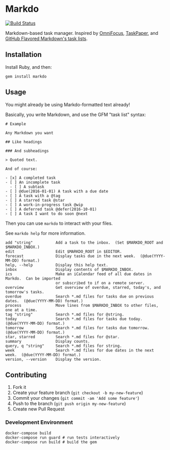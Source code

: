 # Markdo

[![Build Status](https://travis-ci.org/benjaminoakes/markdo.svg?branch=master)](https://travis-ci.org/benjaminoakes/markdo)

Markdown-based task manager.  Inspired by [OmniFocus][omnifocus], [TaskPaper][taskpaper], and [GitHub Flavored Markdown's task lists][gfm-task-lists].

  [gfm-task-lists]: https://github.com/blog/1375-task-lists-in-gfm-issues-pulls-comments
  [omnifocus]: https://www.omnigroup.com/omnifocus/
  [taskpaper]: http://www.hogbaysoftware.com/products/taskpaper

## Installation

Install Ruby, and then:

    gem install markdo

## Usage

You might already be using Markdo-formatted text already!

Basically, you write Markdown, and use the GFM "task list" syntax:

```
# Example

Any Markdown you want

## Like headings

### And subheadings

> Quoted text.

And of course:

- [x] A completed task
- [ ] An incomplete task
  - [ ] A subtask
- [ ] @due(2016-01-01) A task with a due date
- [ ] A task with a @tag
- [ ] A starred task @star
- [ ] A work-in-progress task @wip
- [ ] A deferred task @defer(2016-10-01)
- [ ] A task I want to do soon @next
```

Then you can use `markdo` to interact with your files.

See `markdo help` for more information.

    add "string"          Add a task to the inbox.  (Set $MARKDO_ROOT and $MARKDO_INBOX.)
    edit                  Edit $MARKDO_ROOT in $EDITOR.
    forecast              Display tasks due in the next week.  (@due(YYYY-MM-DD) format.)
    help, --help          Display this help text.
    inbox                 Display contents of $MARKDO_INBOX.
    ics                   Make an iCalendar feed of all due dates in Markdo.  Can be imported
                          or subscribed to if on a remote server.
    overview              Get overview of overdue, starred, today's, and tomorrow's tasks.
    overdue               Search *.md files for tasks due on previous dates.  (@due(YYYY-MM-DD) format.)
    process               Move lines from $MARKDO_INBOX to other files, one at a time.
    tag "string"          Search *.md files for @string.
    today                 Search *.md files for tasks due today.  (@due(YYYY-MM-DD) format.)
    tomorrow              Search *.md files for tasks due tomorrow.  (@due(YYYY-MM-DD) format.)
    star, starred         Search *.md files for @star.
    summary               Display counts.
    query, q "string"     Search *.md files for string.
    week                  Search *.md files for due dates in the next week.  (@due(YYYY-MM-DD) format.)
    version, --version    Display the version.

## Contributing

1. Fork it
2. Create your feature branch (`git checkout -b my-new-feature`)
3. Commit your changes (`git commit -am 'Add some feature'`)
4. Push to the branch (`git push origin my-new-feature`)
5. Create new Pull Request

### Development Environment

```
docker-compose build
docker-compose run guard # run tests interactively
docker-compose run build # build the gem
```
